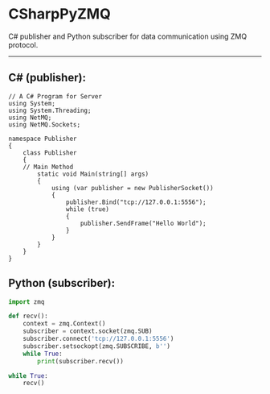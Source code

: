 # CSharpPyZMQ

C# publisher and Python subscriber for data communication using ZMQ protocol. 

----------
## C# (publisher):

```CSharp
// A C# Program for Server 
using System; 
using System.Threading;
using NetMQ;
using NetMQ.Sockets;

namespace Publisher 
{ 
    class Publisher 
    { 
    // Main Method 
        static void Main(string[] args) 
        { 
            using (var publisher = new PublisherSocket())
            {
                publisher.Bind("tcp://127.0.0.1:5556");
                while (true)
                {
                    publisher.SendFrame("Hello World");
                }
            }
        } 
    } 
} 
```

## Python (subscriber):

```python
import zmq

def recv():
    context = zmq.Context()
    subscriber = context.socket(zmq.SUB)
    subscriber.connect('tcp://127.0.0.1:5556')
    subscriber.setsockopt(zmq.SUBSCRIBE, b'')
    while True:
        print(subscriber.recv())

while True:
    recv()
```



